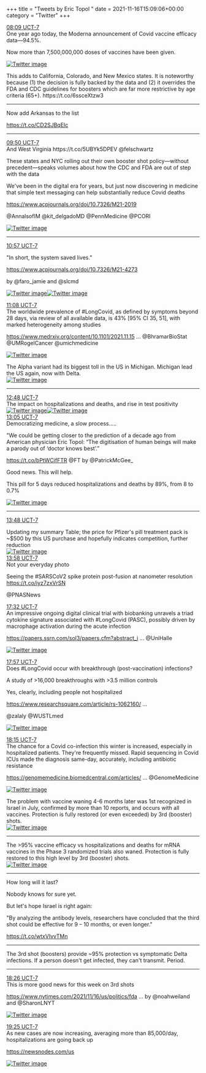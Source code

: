 +++
title = "Tweets by Eric Topol " 
date = 2021-11-16T15:09:06+00:00
category = "Twitter"
+++
<div class="tweet"> 
<div class="profile"> 
<a href="https://twitter.com/erictopol/status/1460625984428789771" target="_blank" rel="noreferer">08:09 UCT-7</a> 
</div> 
<div class="content"> 
One year ago today, the Moderna announcement of  Covid vaccine efficacy data—94.5%. 

Now more than 7,500,000,000 doses of vaccines have been given. </div> 
<a href="/twitter/erictopol/images/FEUuCCIVkAkexyd.jpg"  ><img src="/twitter/erictopol/images/FEUuCCIVkAkexyd.jpg" alt="Twitter image" ></img></a></div> 
<div class="thread"> 
<div class="thread-content"> 
This adds to California, Colorado, and New Mexico states. It is noteworthy because (1) the decision is fully backed by the data and (2) it overrides the FDA and CDC guidelines for boosters which are far more restrictive by age criteria (65+). https://t.co/6ssceXtzw3</div> 
<hr><div class="thread-content"> 
Now add Arkansas to the list

https://t.co/CD2SJBqElc</div> 
<hr><div class="profile"> 
<a href="https://twitter.com/erictopol/status/1460651450279743496" target="_blank" rel="noreferer">09:50 UCT-7</a> 
</div> 
<div class="content"> 
And West Virginia https://t.co/5UBYk5DPEV  @felschwartz 

These states and NYC rolling out their own booster shot policy—without precedent—speaks volumes about how the CDC and FDA are out of step with the data</div> 
</div> 
<div class="thread"> 
<div class="thread-content"> 
We've been in the digital era for years, but just now discovering in medicine that simple text messaging can help substantially reduce Covid deaths

<a href="https://www.acpjournals.org/doi/10.7326/M21-2019" target="_blank" rel="noreferer">https://www.acpjournals.org/doi/10.7326/M21-2019</a> 


@AnnalsofIM @kit_delgadoMD @PennMedicine @PCORI </div> 
<a href="/twitter/erictopol/images/FEVQrUsUUAALb53.jpg"  ><img src="/twitter/erictopol/images/FEVQrUsUUAALb53.jpg" alt="Twitter image" ></img></a><hr><div class="profile"> 
<a href="https://twitter.com/erictopol/status/1460668319493623808" target="_blank" rel="noreferer">10:57 UCT-7</a> 
</div> 
<div class="content"> 
"In short, the system saved lives."

<a href="https://www.acpjournals.org/doi/10.7326/M21-4273" target="_blank" rel="noreferer">https://www.acpjournals.org/doi/10.7326/M21-4273</a> 


by @faro_jamie and @slcmd </div> 
<a href="/twitter/erictopol/images/FEVVzaKVEAcRUa3.jpg"  ><img src="/twitter/erictopol/images/FEVVzaKVEAcRUa3.jpg" alt="Twitter image" ></img></a><a href="/twitter/erictopol/images/FEVV0sKUcAYIR9f.jpg"  ><img src="/twitter/erictopol/images/FEVV0sKUcAYIR9f.jpg" alt="Twitter image" ></img></a></div> 
<div class="tweet"> 
<div class="profile"> 
<a href="https://twitter.com/erictopol/status/1460671071502278656" target="_blank" rel="noreferer">11:08 UCT-7</a> 
</div> 
<div class="content"> 
The worldwide prevalence of #LongCovid, as defined by symptoms beyond 28 days, via review of all available data, is 43% [95% CI 35, 51], with marked heterogeneity among studies

<a href="https://www.medrxiv.org/content/10.1101/2021.11.15.21266377v1" target="_blank" rel="noreferer">https://www.medrxiv.org/content/10.1101/2021.11.15 ...</a> 
 @BhramarBioStat @UMRogelCancer @umichmedicine </div> 
<a href="/twitter/erictopol/images/FEVXEF9UYAg7MuJ.jpg"  ><img src="/twitter/erictopol/images/FEVXEF9UYAg7MuJ.jpg" alt="Twitter image" ></img></a></div> 
<div class="thread"> 
<div class="thread-content"> 
The Alpha variant had its biggest toll in the US in Michigan. Michigan lead the US again, now with Delta. </div> 
<a href="/twitter/erictopol/images/FEVtlaDUUAEP-nE.jpg"  ><img src="/twitter/erictopol/images/FEVtlaDUUAEP-nE.jpg" alt="Twitter image" ></img></a><hr><div class="profile"> 
<a href="https://twitter.com/erictopol/status/1460696319274545152" target="_blank" rel="noreferer">12:48 UCT-7</a> 
</div> 
<div class="content"> 
The impact on hospitalizations and deaths, and rise in test positivity </div> 
<a href="/twitter/erictopol/images/FEVveSSVIAA-HAg.jpg"  ><img src="/twitter/erictopol/images/FEVveSSVIAA-HAg.jpg" alt="Twitter image" ></img></a><a href="/twitter/erictopol/images/FEVvXU6VQAAGGJS.jpg"  ><img src="/twitter/erictopol/images/FEVvXU6VQAAGGJS.jpg" alt="Twitter image" ></img></a></div> 
<div class="tweet"> 
<div class="profile"> 
<a href="https://twitter.com/erictopol/status/1460700560143773697" target="_blank" rel="noreferer">13:05 UCT-7</a> 
</div> 
<div class="content"> 
Democratizing medicine, a slow process.....

"We could be getting closer to the prediction of a decade ago from American physician Eric Topol: “The digitisation of human beings will make a parody out of ‘doctor knows best’.”

https://t.co/bPtWCifFTR @FT by @PatrickMcGee_</div> 
</div> 
<div class="thread"> 
<div class="thread-content"> 
Good news. This will help.

This pill for 5 days reduced hospitalizations and deaths by 89%, from 8 to 0.7% </div> 
<a href="/twitter/erictopol/images/FEVe6WkVEAEWwtU.jpg"  ><img src="/twitter/erictopol/images/FEVe6WkVEAEWwtU.jpg" alt="Twitter image" ></img></a><hr><div class="profile"> 
<a href="https://twitter.com/erictopol/status/1460711325588353032" target="_blank" rel="noreferer">13:48 UCT-7</a> 
</div> 
<div class="content"> 
Updating my summary Table; the price for Pfizer's pill treatment pack is ~$500 by this US purchase and hopefully indicates competition, further reduction </div> 
<a href="/twitter/erictopol/images/FEV8mN3UYAEvU7C.png"  ><img src="/twitter/erictopol/images/FEV8mN3UYAEvU7C.png" alt="Twitter image" ></img></a></div> 
<div class="tweet"> 
<div class="profile"> 
<a href="https://twitter.com/erictopol/status/1460713926362951681" target="_blank" rel="noreferer">13:58 UCT-7</a> 
</div> 
<div class="content"> 
Not your everyday photo

Seeing the #SARSCoV2 spike protein post-fusion at nanometer resolution https://t.co/iyz7zxVrSN

@PNASNews</div> 
</div> 
<div class="tweet"> 
<div class="profile"> 
<a href="https://twitter.com/erictopol/status/1460767733029605378" target="_blank" rel="noreferer">17:32 UCT-7</a> 
</div> 
<div class="content"> 
An impressive ongoing digital clinical trial with biobanking unravels a triad cytokine signature associated with #LongCovid (PASC), possibly driven by macrophage activation during the acute infection

<a href="https://papers.ssrn.com/sol3/papers.cfm?abstract_id=3963839" target="_blank" rel="noreferer">https://papers.ssrn.com/sol3/papers.cfm?abstract_i ...</a> 
 @UniHalle </div> 
<a href="/twitter/erictopol/images/FEWvPufVEAQH18Y.jpg"  ><img src="/twitter/erictopol/images/FEWvPufVEAQH18Y.jpg" alt="Twitter image" ></img></a></div> 
<div class="tweet"> 
<div class="profile"> 
<a href="https://twitter.com/erictopol/status/1460774037617987584" target="_blank" rel="noreferer">17:57 UCT-7</a> 
</div> 
<div class="content"> 
Does #LongCovid occur with breakthrough (post-vaccination) infections?

A study of &gt;16,000 breakthroughs with &gt;3.5 million controls

Yes, clearly, including people not hospitalized

<a href="https://www.researchsquare.com/article/rs-1062160/v1" target="_blank" rel="noreferer">https://www.researchsquare.com/article/rs-1062160/ ...</a> 


@zalaly @WUSTLmed </div> 
<a href="/twitter/erictopol/images/FEW1Hd2UcAQrE2e.jpg"  ><img src="/twitter/erictopol/images/FEW1Hd2UcAQrE2e.jpg" alt="Twitter image" ></img></a></div> 
<div class="tweet"> 
<div class="profile"> 
<a href="https://twitter.com/erictopol/status/1460778503968735235" target="_blank" rel="noreferer">18:15 UCT-7</a> 
</div> 
<div class="content"> 
The chance for a Covid co-infection this winter is increased, especially in hospitalized patients. They're frequently missed. Rapid sequencing in Covid ICUs made the diagnosis same-day, accurately, including antibiotic resistance

<a href="https://genomemedicine.biomedcentral.com/articles/10.1186/s13073-021-00991-y" target="_blank" rel="noreferer">https://genomemedicine.biomedcentral.com/articles/ ...</a> 
 @GenomeMedicine </div> 
<a href="/twitter/erictopol/images/FEW34wsUUAkJkof.jpg"  ><img src="/twitter/erictopol/images/FEW34wsUUAkJkof.jpg" alt="Twitter image" ></img></a></div> 
<div class="thread"> 
<div class="thread-content"> 
The problem with vaccine waning 4-6 months later was 1st recognized in Israel in July, confirmed by more than 10 reports, and occurs with all vaccines. Protection is fully restored (or even exceeded) by 3rd (booster) shots. </div> 
<a href="/twitter/erictopol/images/FEUx_YaUYAg8GFX.png"  ><img src="/twitter/erictopol/images/FEUx_YaUYAg8GFX.png" alt="Twitter image" ></img></a><hr><div class="thread-content"> 
The &gt;95% vaccine efficacy vs hospitalizations and deaths for mRNA vaccines in the Phase 3 randomized trials also waned. Protection is fully restored to this high level by 3rd (booster) shots. </div> 
<a href="/twitter/erictopol/images/FEU0B5DVgAMnlkk.png"  ><img src="/twitter/erictopol/images/FEU0B5DVgAMnlkk.png" alt="Twitter image" ></img></a><hr><div class="thread-content"> 
How long will it last? 

Nobody knows for sure yet.

But let's hope Israel is right again:

"By analyzing the antibody levels, researchers have concluded that the third shot could be effective for 9 – 10 months, or even longer."

https://t.co/wtxVIvvTMn</div> 
<hr><div class="thread-content"> 
The 3rd shot (boosters) provide ~95% protection vs symptomatic Delta infections. If a person doesn't get infected, they can't transmit. Period.</div> 
<hr><div class="profile"> 
<a href="https://twitter.com/erictopol/status/1460781442208698370" target="_blank" rel="noreferer">18:26 UCT-7</a> 
</div> 
<div class="content"> 
This is more good news for this week on 3rd shots

<a href="https://www.nytimes.com/2021/11/16/us/politics/fda-pfizer-booster-shot.html" target="_blank" rel="noreferer">https://www.nytimes.com/2021/11/16/us/politics/fda ...</a> 
 by @noahweiland and @SharonLNYT </div> 
<a href="/twitter/erictopol/images/FEW86ukUUAQfJR0.jpg"  ><img src="/twitter/erictopol/images/FEW86ukUUAQfJR0.jpg" alt="Twitter image" ></img></a></div> 
<div class="tweet"> 
<div class="profile"> 
<a href="https://twitter.com/erictopol/status/1460796145806942214" target="_blank" rel="noreferer">19:25 UCT-7</a> 
</div> 
<div class="content"> 
As new cases are now increasing, averaging more than 85,000/day, hospitalizations are going back up

<a href="https://newsnodes.com/us" target="_blank" rel="noreferer">https://newsnodes.com/us</a> 
 </div> 
<a href="/twitter/erictopol/images/FEXJ5DlVgAA0_Ng.jpg"  ><img src="/twitter/erictopol/images/FEXJ5DlVgAA0_Ng.jpg" alt="Twitter image" ></img></a></div> 


